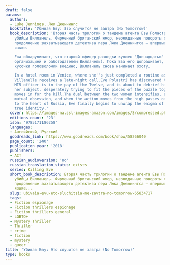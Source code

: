 ```yaml
---
draft: false
params:
  authors:
  - Luke Jennings, Люк Дженнингс
  bookTitle: 'Убивая Еву: Это случится не завтра (No Tomorrow)'
  book_description: 'Вторая часть трилогии о тандеме агента Евы Поластри и наемной
    убийцы Вилланель. Фирменный британский юмор, неожиданные повороты сюжета и долгожданное
    продолжение захватывающего детектива пера Люка Дженнингса – впервые на русском
    языке.

    Ева обнаруживает, что старший офицер разведки куплен "Двенадцатью" (секретной
    организацией и работодателем Вилланель). Пока Ева его допрашивает, пытаясь соединить
    кусочки головоломки воедино, Вилланель снова начинает охоту…

    In a hotel room in Venice, where she''s just completed a routine assassination,
    Villanelle receives a late-night call.Eve Polastri has discovered that a senior
    MI5 officer is in the pay of the Twelve, and is about to debrief him. As Eve interrogates
    her subject, desperately trying to fit the pieces of the puzzle together, Villanelle
    moves in for the kill.The duel between the two women intensifies, as does their
    mutual obsession, and when the action moves from the high passes of the Tyrol
    to the heart of Russia, Eve finally begins to unwrap the enigma of her adversary''s
    true identity.'
  cover: https://images-na.ssl-images-amazon.com/images/S/compressed.photo.goodreads.com/books/1622908429i/58266040.jpg
  editions count: '23'
  isbn: '9785171186258'
  languages:
  - Английский, Русский
  goodreads_link: https://www.goodreads.com/book/show/58266040
  page_count: '240'
  publication_year: '2018'
  publishers:
  - АСТ
  russian_audioversion: 'no'
  russian_translation_status: exists
  series: Killing Eve
  short_book_description: Вторая часть трилогии о тандеме агента Евы Поластри и наемной
    убийцы Вилланель. Фирменный британский юмор, неожиданные повороты сюжета и долгожданное
    продолжение захватывающего детектива пера Люка Дженнингса – впервые на русском
    языке...
  slug: ubivaia-evu-eto-sluchitsia-ne-zavtra-no-tomorrow-65834717
  tags:
  - Fiction espionage
  - Fiction thrillers espionage
  - Fiction thrillers general
  - LGBTQ+
  - Mystery Thriller
  - Thriller
  - crime
  - fiction
  - mystery
  - queer
title: 'Убивая Еву: Это случится не завтра (No Tomorrow)'
type: books
---
```

